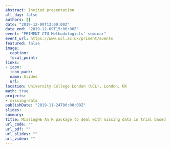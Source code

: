 ```yaml
---
abstract: Invited presentation
all_day: false
authors: []
date: "2019-12-09T13:00:00Z"
date_end: "2019-12-09T15:00:00Z"
event: "PRIMENT CTU Methodologists' seminar"
event_url: https://www.ucl.ac.uk/priment/events
featured: false
image:
  caption: 
  focal_point: 
links:
- icon: 
  icon_pack: 
  name: Slides
  url: 
location: University College London (UCL), London, UK
math: true
projects:
- missing-data
publishDate: "2019-11-24T00:00:00Z"
slides: 
summary: 
title: MissingHE An R package to deal with missing data in trial based health economic evaluations
url_code: ""
url_pdf: ""
url_slides: ""
url_video: ""
---
```





